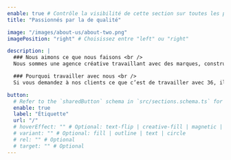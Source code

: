 ```yaml
---
enable: true # Contrôle la visibilité de cette section sur toutes les pages où elle est utilisée
title: "Passionnés par la de qualité"

image: "/images/about-us/about-two.png"
imagePosition: "right" # Choisissez entre "left" ou "right"

description: |
  ### Nous aimons ce que nous faisons <br />
  Nous sommes une agence créative travaillant avec des marques, construisant des stratégies perspicaces, créant des designs uniques et apportant de la valeur

  ### Pourquoi travailler avec nous <br />
  Si vous demandez à nos clients ce que c’est de travailler avec 36, ils vous parleront de l’importance que nous accordons à leur succès. Pour nous, de vraies relations alimentent un vrai succès. Nous aimons construire des marques

button:
  # Refer to the `sharedButton` schema in `src/sections.schema.ts` for all available configuration options (e.g., enable, label, url, hoverEffect, variant, icon, tag, rel, class, target, etc.)
  enable: true
  label: "Étiquette"
  url: "/"
  # hoverEffect: "" # Optional: text-flip | creative-fill | magnetic | magnetic-text-flip
  # variant: "" # Optional: fill | outline | text | circle
  # rel: "" # Optional
  # target: "" # Optional
---
```

